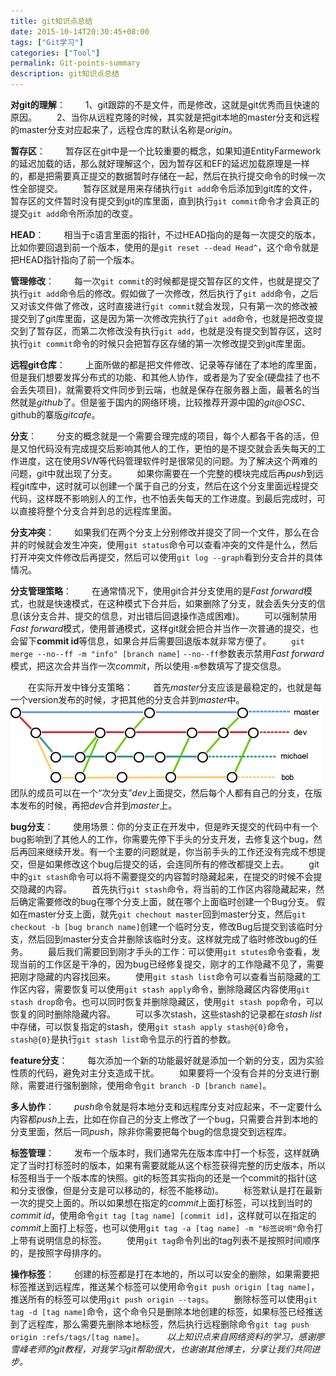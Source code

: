 ```yaml
---
title: git知识点总结
date: 2015-10-14T20:30:45+08:00
tags: ["Git学习"]
categories: ["Tool"]
permalink: Git-points-summary
description: git知识点总结
---
```

**对git的理解**：
　　1、git跟踪的不是文件，而是修改，这就是git优秀而且快速的原因。
　　2、当你从远程克隆的时候，其实就是把git本地的master分支和远程的master分支对应起来了，远程仓库的默认名称是*origin*。
<!--more-->
**暂存区**：
　　暂存区在git中是一个比较重要的概念，如果知道EntityFarmework的延迟加载的话，那么就好理解这个，因为暂存区和EF的延迟加载原理是一样的，都是把需要真正提交的数据暂时存储在一起，然后在执行提交命令的时候一次性全部提交。
　　暂存区就是用来存储执行`git add`命令后添加到git库的文件，暂存区的文件暂时没有提交到git的库里面，直到执行`git commit`命令才会真正的提交`git add`命令所添加的改变。

**HEAD**：
　　相当于c语言里面的指针，不过HEAD指向的是每一次提交的版本，比如你要回退到前一个版本，使用的是`git reset --dead Head^`，这个命令就是把HEAD指针指向了前一个版本。

**管理修改**：
　　每一次`git commit`的时候都是提交暂存区的文件，也就是提交了执行`git add`命令后的修改。假如做了一次修改，然后执行了`git add`命令，之后又对该文件做了修改，这时直接进行`git commit`就会发现，只有第一次的修改被提交到了git库里面，这是因为第一次修改完执行了`git add`命令，也就是把改变提交到了暂存区，而第二次修改没有执行`git add`，也就是没有提交到暂存区，这时执行`git commit`命令的时候只会把暂存区存储的第一次修改提交到git库里面。

**远程git仓库**：
　　上面所做的都是把文件修改、记录等存储在了本地的库里面，但是我们想要发挥分布式的功能、和其他人协作，或者是为了安全(硬盘挂了也不会丢失项目)，就需要将文件同步到云端，也就是保存在服务器上面，最著名的当然就是*github*了。但是鉴于国内的网络环境，比较推荐开源中国的*git@OSC*、github的寨版*gitcafe*。

**分支**：
　　分支的概念就是一个需要合理完成的项目，每个人都各干各的活，但是又怕代码没有完成提交后影响其他人的工作，更怕的是不提交就会丢失每天的工作进度，这在使用*SVN*等代码管理软件时是很常见的问题。为了解决这个两难的问题，git中就出现了分支。
　　如果你需要在一个完整的模块完成后再*push*到远程git库中，这时就可以创建一个属于自己的分支，然后在这个分支里面远程提交代码，这样既不影响别人的工作，也不怕丢失每天的工作进度。到最后完成时，可以直接将整个分支合并到总的远程库里面。

**分支冲突**：
　　如果我们在两个分支上分别修改并提交了同一个文件，那么在合并的时候就会发生冲突，使用`git status`命令可以查看冲突的文件是什么，然后打开冲突文件修改后再提交，然后可以使用`git log --graph`看到分支合并的具体情况。

**分支管理策略**：
　　在通常情况下，使用git合并分支使用的是*Fast forward*模式，也就是快速模式，在这种模式下合并后，如果删除了分支，就会丢失分支的信息(该分支合并、提交的信息，对出错后回退操作造成困难)。
　　可以强制禁用*Fast forward*模式，使用普通模式，这样git就会把合并当作一次普通的提交，也会留下**commit id**等信息，如果合并后需要回退版本就非常方便了。
　　`git merge --no--ff -m "info" [branch name]`  `--no--ff`参数表示禁用*Fast forward*模式，把这次合并当作一次*commit*，所以使用`-m`参数填写了提交信息。

　　在实际开发中锋分支策略：
　　首先*master*分支应该是最稳定的，也就是每一个version发布的时候，才把其他的分支合并到*master*中。
　　![](/image/git/git1.png)
　　团队的成员可以在一个“次分支”*dev*上面提交，然后每个人都有自己的分支，在版本发布的时候，再把*dev*合并到*master*上。

**bug分支**：
　　使用场景：你的分支正在开发中，但是昨天提交的代码中有一个bug影响到了其他人的工作，你需要先停下手头的分支开发，去修复这个bug，然后再回来继续开发。有一个主要的问题就是，你当前手头的工作还没有完成不想提交，但是如果修改这个bug后提交的话，会连同所有的修改都提交上去。
　　git中的`git stash`命令可以将不需要提交的内容暂时隐藏起来，在提交的时候不会提交隐藏的内容。
　　首先执行`git stash`命令，将当前的工作区内容隐藏起来，然后确定需要修改的bug在哪个分支上面，就在哪个上面临时创建一个Bug分支。 假如在master分支上面，就先`git chechout master`回到master分支，然后`git checkout -b [bug branch name]`创建一个临时分支，修改Bug后提交到该临时分支，然后回到master分支合并删除该临时分支。这样就完成了临时修改bug的任务。
　　最后我们需要回到刚才手头的工作：可以使用`git stutes`命令查看，发现当前的工作区是干净的，因为bug已经修复提交，刚才的工作隐藏不见了，需要把刚才隐藏的内容找回来。
　　使用`git stash list`命令可以查看当前隐藏的工作区内容，需要恢复可以使用`git stash apply`命令，删除隐藏区内容使用`git stash drop`命令。也可以同时恢复并删除隐藏区，使用`git stash pop`命令，可以恢复的同时删除隐藏内容。
　　可以多次stash，这些stash的记录都在*stash list*中存储，可以恢复指定的stash，使用`git stash apply stash@{0}`命令，`stash@{0}`是执行`git stash list`命令显示的行首的参数。

**feature分支**：
　　每次添加一个新的功能最好就是添加一个新的分支，因为实验性质的代码，避免对主分支造成干扰。
　　如果要将一个没有合并的分支进行删除，需要进行强制删除，使用命令`git branch -D [branch name]`。

**多人协作**：
　　*push*命令就是将本地分支和远程库分支对应起来，不一定要什么内容都*push*上去，比如在你自己的分支上修改了一个bug，只需要合并到本地的分支里面，然后一同*push*，除非你需要把每个bug的信息提交到远程库。

**标签管理**：
　　发布一个版本时，我们通常先在版本库中打一个标签，这样就确定了当时打标签时的版本，如果有需要就能从这个标签获得完整的历史版本，所以标签相当于一个版本库的快照。git的标签其实指向的还是一个commit的指针(这和分支很像，但是分支是可以移动的，标签不能移动)。
　　标签默认是打在最新一次的提交上面的。所以如果想在指定的*commit*上面打标签，可以找到当时的*commit id*，使用命令`git tag [tag name] [commit id]`，这样就可以在指定的*commit*上面打上标签，也可以使用`git tag -a [tag name] -m "标签说明"`命令打上带有说明信息的标签。
　　使用`git tag`命令列出的tag列表不是按照时间顺序的，是按照字母排序的。

**操作标签**：
　　创建的标签都是打在本地的，所以可以安全的删除，如果需要把标签推送到远程库，推送某个标签可以使用命令`git push origin [tag name]`，推送所有的标签可以使用`git push origin --tags`。
　　删除标签可以使用`git tag -d [tag name]`命令，这个命令只是删除本地创建的标签，如果标签已经推送到了远程库，那么需要先删除本地标签，然后执行远程删除命令`git tag push origin :refs/tags/[tag name]`。
　　
*以上知识点来自网络资料的学习，感谢廖雪峰老师的git教程，对我学习git帮助很大，也谢谢其他博主，分享让我们共同进步。*

